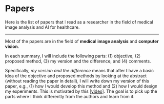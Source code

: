 # Papers

Here is the list of papers that I read as a researcher in the field of medical image analysis and AI for healthcare.

****

Most of the papers are in the field of **medical image analysis** and **computer vision**. 

In each summary, I will include the following parts: (1) objective, (2) proposed method, (3) my version and the difference, and (4) comments.

Specifically, *my version and the difference* means that after I have a basic idea of the objective and proposed methods by looking at the abstract (without reading the paper in detail), I will write down my version of this paper, e.g., (1) how I would develop this method and (2) how I would design my experiments. This is motivated by this [[video]](https://v.qq.com/x/page/w3218w6zkcm.html). The goal is to pick up the parts where I think differently from the authors and learn from it.